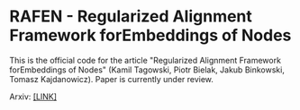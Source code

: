 # RAFEN - Regularized Alignment Framework forEmbeddings of Nodes
This is the official code for the article "Regularized Alignment Framework forEmbeddings of Nodes" (Kamil Tagowski, Piotr Bielak, Jakub Binkowski, Tomasz Kajdanowicz). Paper is currently under review.

Arxiv: [[LINK]](https://arxiv.org/pdf/2303.01926v1.pdf)
